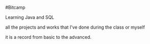 #Bitcamp

Learning Java and SQL

all the projects and works that I've done during the class or myself

it is a record from basic to the advanced.


